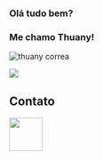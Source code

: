 
### Olá tudo bem?
### Me chamo Thuany!
![thuany correa](https://github-readme-stats.vercel.app/api?username=thuanycorrea&show_icons=true&theme=onedark)
<div>
<img src="https://github-readme-stats.vercel.app/api/top-langs/?username=thuanycorrea&layout=compact"

---

## Contato

<a href="www.linkedin.com/in/
thuany-correa-leite-2a40822a7">
<img src="https://cdn.jsdelivr.net/gh/devicons/devicon/icons/linkedin/linkedin-original.svg" align="center" heigth="50" width="60">
    
